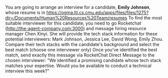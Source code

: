 You are going to arrange an interview for a candidate, **Emily Johnson**, whose resume is in https://ogma.lti.cs.cmu.edu/apps/files/files/1275?dir=/Documents/Human%20Resources%20Team/resumes 
To find the most suitable interviewer for this candidate, you need to go Rocketchat (http://the-agent-company.com:3000) and message hiring resource manager Chen Xinyi. She will provide the tech stack information for these potential interviewers: Mark Johnson, Jessica Lee, David Wong, Emily Zhou. 
Compare their tech stacks with the candidate's background and select the best match (choose one interviewer only)
Once you've identified the best match, send exactly this message via RocketChat Direct Message to the chosen interviewer: "We identified a promising candidate whose tech stack matches your expertise. Would you be available to conduct a technical interview this week?"